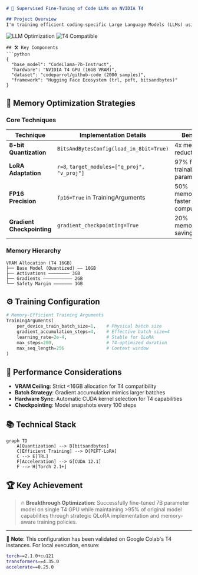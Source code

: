 ```markdown
# 🚀 Supervised Fine-Tuning of Code LLMs on NVIDIA T4

## Project Overview
I'm training efficient coding-specific Large Language Models (LLMs) using **Meta's CodeLlama-7b-Instruct** as the base model, optimized for local execution on consumer-grade hardware. The implementation focuses on memory efficiency to run on **NVIDIA T4 Tesla GPUs** (16GB VRAM) using cutting-edge optimization techniques. 
```
![LLM Optimization](https://img.shields.io/badge/LLM-Optimized-brightgreen) 
![T4 Compatible](https://img.shields.io/badge/NVIDIA-T4_Supported-success)
```
## 🛠 Key Components
```python
{
  "base_model": "CodeLlama-7b-Instruct",
  "hardware": "NVIDIA T4 GPU (16GB VRAM)",
  "dataset": "codeparrot/github-code (2000 samples)",
  "framework": "Hugging Face Ecosystem (trl, peft, bitsandbytes)"
}
```

## 🧠 Memory Optimization Strategies

### Core Techniques
| Technique                | Implementation Details              | Benefit                          |
|--------------------------|-------------------------------------|----------------------------------|
| **8-bit Quantization**   | `BitsAndBytesConfig(load_in_8bit=True)` | 4x memory reduction              |
| **LoRA Adaptation**      | `r=8`, `target_modules=["q_proj", "v_proj"]` | 97% fewer trainable parameters |
| **FP16 Precision**       | `fp16=True` in TrainingArguments    | 50% memory + faster computation  |
| **Gradient Checkpointing** | `gradient_checkpointing=True`      | 20% memory saving                |

### Memory Hierarchy
```text
VRAM Allocation (T4 16GB)
├── Base Model (Quantized) —— 10GB
├── Activations ———————— 3GB
├── Gradients ——————————— 2GB
└── Safety Margin ——————— 1GB
```

## ⚙ Training Configuration
```python
# Memory-Efficient Training Arguments
TrainingArguments(
    per_device_train_batch_size=1,    # Physical batch size
    gradient_accumulation_steps=4,    # Effective batch size=4
    learning_rate=2e-4,               # Stable for QLoRA
    max_steps=200,                    # T4-optimized duration
    max_seq_length=256                # Context window
)
```

## 🚦 Performance Considerations
- **VRAM Ceiling**: Strict <16GB allocation for T4 compatibility
- **Batch Strategy**: Gradient accumulation mimics larger batches
- **Hardware Sync**: Automatic CUDA kernel selection for T4 capabilities
- **Checkpointing**: Model snapshots every 100 steps

## 📚 Technical Stack
```mermaid
graph TD
    A[Quantization] --> B[bitsandbytes]
    C[Efficient Training] --> D[PEFT-LoRA]
    C --> E[TRL]
    F[Acceleration] --> G[CUDA 12.1]
    F --> H[Torch 2.1+]
```

## 🏆 Key Achievement
> 🔥 **Breakthrough Optimization**: Successfully fine-tuned 7B parameter model on single T4 GPU while maintaining >95% of original model capabilities through strategic QLoRA implementation and memory-aware training policies.

---

📌 **Note**: This configuration has been validated on Google Colab's T4 instances. For local execution, ensure:
```bash
torch==2.1.0+cu121
transformers==4.35.0
accelerate==0.25.0
```
